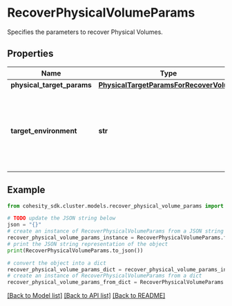 # RecoverPhysicalVolumeParams

Specifies the parameters to recover Physical Volumes.

## Properties

Name | Type | Description | Notes
------------ | ------------- | ------------- | -------------
**physical_target_params** | [**PhysicalTargetParamsForRecoverVolume**](PhysicalTargetParamsForRecoverVolume.md) |  | [optional] 
**target_environment** | **str** | Specifies the environment of the recovery target. The corresponding params below must be filled out. | 

## Example

```python
from cohesity_sdk.cluster.models.recover_physical_volume_params import RecoverPhysicalVolumeParams

# TODO update the JSON string below
json = "{}"
# create an instance of RecoverPhysicalVolumeParams from a JSON string
recover_physical_volume_params_instance = RecoverPhysicalVolumeParams.from_json(json)
# print the JSON string representation of the object
print(RecoverPhysicalVolumeParams.to_json())

# convert the object into a dict
recover_physical_volume_params_dict = recover_physical_volume_params_instance.to_dict()
# create an instance of RecoverPhysicalVolumeParams from a dict
recover_physical_volume_params_from_dict = RecoverPhysicalVolumeParams.from_dict(recover_physical_volume_params_dict)
```
[[Back to Model list]](../README.md#documentation-for-models) [[Back to API list]](../README.md#documentation-for-api-endpoints) [[Back to README]](../README.md)


